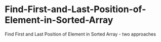 # Find-First-and-Last-Position-of-Element-in-Sorted-Array
Find First and Last Position of Element in Sorted Array - two approaches

